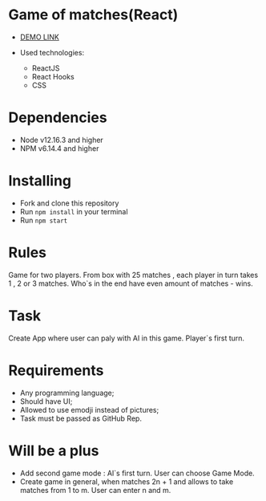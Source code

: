 # Game of matches(React)

- [DEMO LINK](http://cheliojul.github.io/matches-mini-game/)

- Used technologies:
  - ReactJS
  - React Hooks
  - CSS

# Dependencies
- Node v12.16.3 and higher
- NPM v6.14.4 and higher

# Installing
* Fork and clone this repository
* Run `npm install` in your terminal
* Run `npm start`

# Rules

 Game for two players. From box with 25 matches , each player in turn takes 1 , 2 or 3 matches. Who`s in the end have even amount of matches - wins.

# Task
Create App where user can paly with AI in this game. Player`s first turn.

# Requirements

* Any programming language;
* Should have UI;
* Allowed to use emodji instead of pictures;
* Task must be passed as GitHub Rep.

# Will be a plus

* Add second game mode : AI`s first turn. User can choose Game Mode.
* Create game in general, when matches 2n + 1 and allows to take matches from 1 to m. User can enter n and m.

